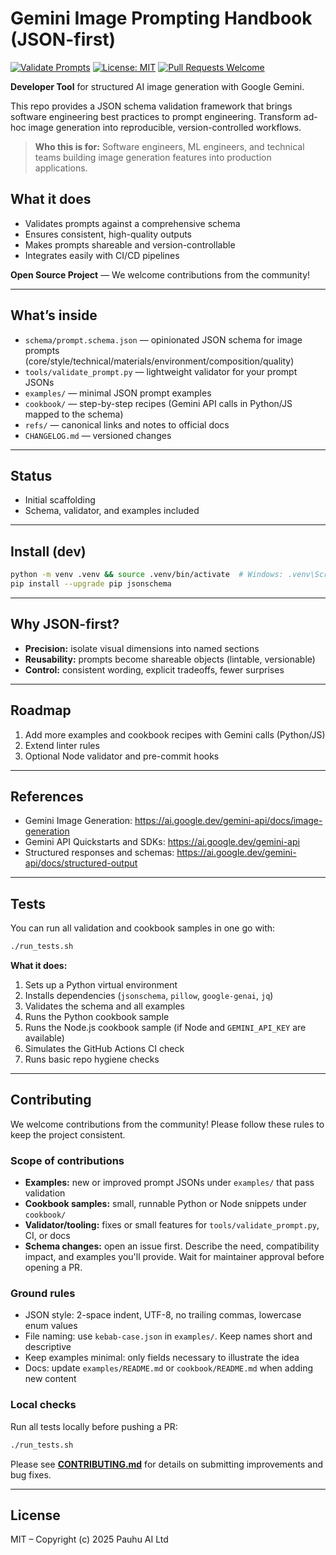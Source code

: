 # Gemini Image Prompting Handbook (JSON-first)

[![Validate Prompts](https://github.com/pauhu/gemini-image-prompting-handbook/actions/workflows/validate.yml/badge.svg)](https://github.com/pauhu/gemini-image-prompting-handbook/actions/workflows/validate.yml)
[![License: MIT](https://img.shields.io/badge/License-MIT-yellow.svg)](https://opensource.org/licenses/MIT)
[![Pull Requests Welcome](https://img.shields.io/badge/Pull%20Requests-welcome-brightgreen.svg)](CONTRIBUTING.md)

**Developer Tool** for structured AI image generation with Google Gemini.

This repo provides a JSON schema validation framework that brings software engineering best practices to prompt engineering. Transform ad-hoc image generation into reproducible, version-controlled workflows.

> **Who this is for:** Software engineers, ML engineers, and technical teams building image generation features into production applications.

## What it does
- Validates prompts against a comprehensive schema  
- Ensures consistent, high-quality outputs  
- Makes prompts shareable and version-controllable  
- Integrates easily with CI/CD pipelines  

**Open Source Project** — We welcome contributions from the community!

---

## What’s inside

- `schema/prompt.schema.json` — opinionated JSON schema for image prompts (core/style/technical/materials/environment/composition/quality)
- `tools/validate_prompt.py` — lightweight validator for your prompt JSONs
- `examples/` — minimal JSON prompt examples
- `cookbook/` — step-by-step recipes (Gemini API calls in Python/JS mapped to the schema)
- `refs/` — canonical links and notes to official docs
- `CHANGELOG.md` — versioned changes

---

## Status

- Initial scaffolding  
- Schema, validator, and examples included

---

## Install (dev)

```bash
python -m venv .venv && source .venv/bin/activate  # Windows: .venv\Scripts\activate
pip install --upgrade pip jsonschema
```

---

## Why JSON-first?

- **Precision:** isolate visual dimensions into named sections  
- **Reusability:** prompts become shareable objects (lintable, versionable)  
- **Control:** consistent wording, explicit tradeoffs, fewer surprises  

---

## Roadmap

1. Add more examples and cookbook recipes with Gemini calls (Python/JS)  
2. Extend linter rules  
3. Optional Node validator and pre-commit hooks  

---

## References

- Gemini Image Generation: https://ai.google.dev/gemini-api/docs/image-generation  
- Gemini API Quickstarts and SDKs: https://ai.google.dev/gemini-api  
- Structured responses and schemas: https://ai.google.dev/gemini-api/docs/structured-output  

---

## Tests

You can run all validation and cookbook samples in one go with:

```bash
./run_tests.sh
```

**What it does:**
1. Sets up a Python virtual environment  
2. Installs dependencies (`jsonschema`, `pillow`, `google-genai`, `jq`)  
3. Validates the schema and all examples  
4. Runs the Python cookbook sample  
5. Runs the Node.js cookbook sample (if Node and `GEMINI_API_KEY` are available)  
6. Simulates the GitHub Actions CI check  
7. Runs basic repo hygiene checks  

---

## Contributing

We welcome contributions from the community! Please follow these rules to keep the project consistent.

### Scope of contributions
- **Examples:** new or improved prompt JSONs under `examples/` that pass validation  
- **Cookbook samples:** small, runnable Python or Node snippets under `cookbook/`  
- **Validator/tooling:** fixes or small features for `tools/validate_prompt.py`, CI, or docs  
- **Schema changes:** open an issue first. Describe the need, compatibility impact, and examples you'll provide. Wait for maintainer approval before opening a PR.  

### Ground rules
- JSON style: 2-space indent, UTF-8, no trailing commas, lowercase enum values  
- File naming: use `kebab-case.json` in `examples/`. Keep names short and descriptive  
- Keep examples minimal: only fields necessary to illustrate the idea  
- Docs: update `examples/README.md` or `cookbook/README.md` when adding new content  

### Local checks

Run all tests locally before pushing a PR:

```bash
./run_tests.sh
```

Please see **[CONTRIBUTING.md](CONTRIBUTING.md)** for details on submitting improvements and bug fixes.

---

## License

MIT – Copyright (c) 2025 Pauhu AI Ltd
